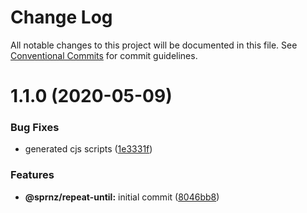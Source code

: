 # Change Log

All notable changes to this project will be documented in this file.
See [Conventional Commits](https://conventionalcommits.org) for commit guidelines.

# 1.1.0 (2020-05-09)


### Bug Fixes

* generated cjs scripts ([1e3331f](https://github.com/asartalo/sprnz/commit/1e3331fbbb5794e3205c02e6402bfbdfd92f02fb))


### Features

* **@sprnz/repeat-until:** initial commit ([8046bb8](https://github.com/asartalo/sprnz/commit/8046bb832fea2e41e5115439ac49eac2ec539785))
